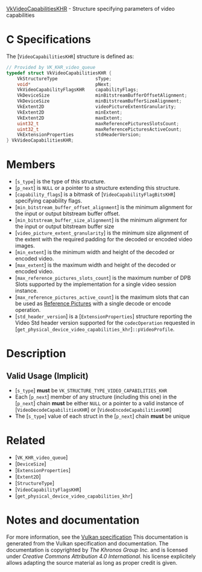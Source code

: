 [VkVideoCapabilitiesKHR](https://www.khronos.org/registry/vulkan/specs/1.3-extensions/man/html/VkVideoCapabilitiesKHR.html) - Structure specifying parameters of video capabilities

# C Specifications
The [`VideoCapabilitiesKHR`] structure is defined as:
```c
// Provided by VK_KHR_video_queue
typedef struct VkVideoCapabilitiesKHR {
    VkStructureType              sType;
    void*                        pNext;
    VkVideoCapabilityFlagsKHR    capabilityFlags;
    VkDeviceSize                 minBitstreamBufferOffsetAlignment;
    VkDeviceSize                 minBitstreamBufferSizeAlignment;
    VkExtent2D                   videoPictureExtentGranularity;
    VkExtent2D                   minExtent;
    VkExtent2D                   maxExtent;
    uint32_t                     maxReferencePicturesSlotsCount;
    uint32_t                     maxReferencePicturesActiveCount;
    VkExtensionProperties        stdHeaderVersion;
} VkVideoCapabilitiesKHR;
```

# Members
- [`s_type`] is the type of this structure.
- [`p_next`] is `NULL` or a pointer to a structure extending this structure.
- [`capability_flags`] is a bitmask of [`VideoCapabilityFlagBitsKHR`] specifying capability flags.
- [`min_bitstream_buffer_offset_alignment`] is the minimum alignment for the input or output bitstream buffer offset.
- [`min_bitstream_buffer_size_alignment`] is the minimum alignment for the input or output bitstream buffer size
- [`video_picture_extent_granularity`] is the minimum size alignment of the extent with the required padding for the decoded or encoded video images.
- [`min_extent`] is the minimum width and height of the decoded or encoded video.
- [`max_extent`] is the maximum width and height of the decoded or encoded video.
- [`max_reference_pictures_slots_count`] is the maximum number of DPB Slots supported by the implementation for a single video session instance.
- [`max_reference_pictures_active_count`] is the maximum slots that can be used as [Reference Pictures](https://www.khronos.org/registry/vulkan/specs/1.3-extensions/html/vkspec.html#reference-picture) with a single decode or encode operation.
- [`std_header_version`] is a [`ExtensionProperties`] structure reporting the Video Std header version supported for the `codecOperation` requested in [`get_physical_device_video_capabilities_khr`]`::pVideoProfile`.

# Description
## Valid Usage (Implicit)
-  [`s_type`] **must**  be `VK_STRUCTURE_TYPE_VIDEO_CAPABILITIES_KHR`
-    Each [`p_next`] member of any structure (including this one) in the [`p_next`] chain  **must**  be either `NULL` or a pointer to a valid instance of [`VideoDecodeCapabilitiesKHR`] or [`VideoEncodeCapabilitiesKHR`]
-    The [`s_type`] value of each struct in the [`p_next`] chain  **must**  be unique

# Related
- [`VK_KHR_video_queue`]
- [`DeviceSize`]
- [`ExtensionProperties`]
- [`Extent2D`]
- [`StructureType`]
- [`VideoCapabilityFlagsKHR`]
- [`get_physical_device_video_capabilities_khr`]

# Notes and documentation
For more information, see the [Vulkan specification](https://www.khronos.org/registry/vulkan/specs/1.3-extensions/html/vkspec.html)
This documentation is generated from the Vulkan specification and documentation.
The documentation is copyrighted by *The Khronos Group Inc.* and is licensed under *Creative Commons Attribution 4.0 International*.
his license explicitely allows adapting the source material as long as proper credit is given.
        